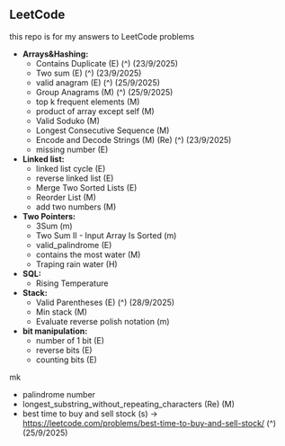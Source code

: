 ## LeetCode

this repo is for my answers to LeetCode problems 

- **Arrays&Hashing:**
  - Contains Duplicate (E) (^) (23/9/2025)
  - Two sum (E) (^) (23/9/2025)
  - valid anagram (E) (^) (25/9/2025)
  - Group Anagrams (M) (^) (25/9/2025)
  - top k frequent elements (M)
  - product of array except self (M)
  - Valid Soduko (M)
  - Longest Consecutive Sequence (M)
  - Encode and Decode Strings (M) (Re) (^) (23/9/2025)
  - missing number (E)
- **Linked list:**
  - linked list cycle (E)
  - reverse linked list (E)
  - Merge Two Sorted Lists (E)
  - Reorder List (M)
  - add two numbers (M)
- **Two Pointers:**
  - 3Sum (m)
  - Two Sum II - Input Array Is Sorted (m)
  - valid_palindrome (E)
  - contains the most water (M)
  - Traping rain water (H)
- **SQL:**
  - Rising Temperature
- **Stack:**
  - Valid Parentheses (E) (^) (28/9/2025)
  - Min stack (M) 
  - Evaluate reverse polish notation (m)
- **bit manipulation:**
  - number of 1 bit (E)
  - reverse bits (E)
  - counting bits (E)
  


mk

- palindrome number
- longest_substring_without_repeating_characters (Re) (M)
- best time to buy and sell stock (s) -> https://leetcode.com/problems/best-time-to-buy-and-sell-stock/ (^) (25/9/2025)